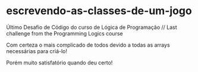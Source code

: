 # escrevendo-as-classes-de-um-jogo
Último Desafio de Código do curso de Lógica de Programação // Last challenge from the Programming Logics course

Com certeza o mais complicado de todos devido a todas as arrays necessárias para criá-lo!

Porém muito satisfatório quando deu certo!
